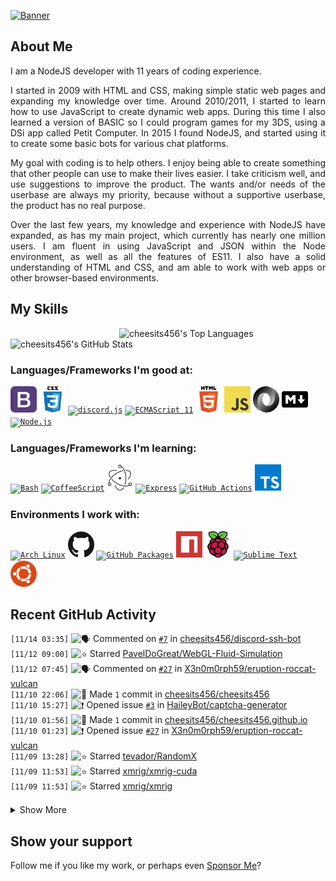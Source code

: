[![Banner][banner-img]][banner-link]

## About Me

<p align="justify">I am a NodeJS developer with 11 years of coding experience.</p>

<p align="justify">I started in 2009 with HTML and CSS, making simple static web pages and expanding my knowledge over time. Around 2010/2011, I started to learn how to use JavaScript to create dynamic web apps. During this time I also learned a version of BASIC so I could program games for my 3DS, using a DSi app called Petit Computer. In 2015 I found NodeJS, and started using it to create some basic bots for various chat platforms.</p>

<p align="justify">My goal with coding is to help others. I enjoy being able to create something that other people can use to make their lives easier. I take criticism well, and use suggestions to improve the product. The wants and/or needs of the userbase are always my priority, because without a supportive userbase, the product has no real purpose.</p>

<p align="justify">Over the last few years, my knowledge and experience with NodeJS have expanded, as has my main project, which currently has nearly one million users. I am fluent in using JavaScript and JSON within the Node environment, as well as all the features of ES11. I also have a solid understanding of HTML and CSS, and am able to work with web apps or other browser-based environments.</p>

## My Skills

<img src="https://cheesits456-readme-stats.vercel.app/api/top-langs?username=cheesits456&layout=compact&card_width=275" alt="cheesits456's Top Languages" align="right" width="330">

![cheesits456's GitHub Stats][github-stats-img]

### Languages/Frameworks I'm good at:

<code><a href="https://getbootstrap.com"><img alt="Bootstrap" title="Bootstrap" src="https://raw.githubusercontent.com/github/explore/80688e429a7d4ef2fca1e82350fe8e3517d3494d/topics/bootstrap/bootstrap.png" height="42"></a></code>
<code><a href="https://www.w3.org/Style/CSS/Overview.en.html"><img alt="CSS 3" title="CSS 3" src="https://raw.githubusercontent.com/github/explore/80688e429a7d4ef2fca1e82350fe8e3517d3494d/topics/css/css.png" height="42"></a></code>
<code><a href="https://discord.js.org"><img alt="discord.js" title="discord.js" src="https://avatars0.githubusercontent.com/u/26492485" height="42"></a></code>
<code><a href="https://en.wikipedia.org/wiki/ECMAScript"><img alt="ECMAScript 11" title="ECMAScript 11" src="https://github.com/cheesits456/cheesits456/raw/master/icons/ecmascript.png" height="42"></a></code>
<code><a href="https://en.wikipedia.org/wiki/HTML"><img alt="HTML 5" title="HTML 5" src="https://raw.githubusercontent.com/github/explore/80688e429a7d4ef2fca1e82350fe8e3517d3494d/topics/html/html.png" height="42"></a></code>
<code><a href="https://developer.mozilla.org/en-US/docs/Web/JavaScript"><img alt="JavaScript" title="JavaScript" src="https://raw.githubusercontent.com/github/explore/80688e429a7d4ef2fca1e82350fe8e3517d3494d/topics/javascript/javascript.png" height="42"></a></code>
<code><a href="http://www.json.org"><img alt="JSON" title="JSON" src="https://raw.githubusercontent.com/github/explore/80688e429a7d4ef2fca1e82350fe8e3517d3494d/topics/json/json.png" height="42"></a></code>
<code><a href="https://daringfireball.net/projects/markdown"><img alt="Markdown" title="Markdown" src="https://raw.githubusercontent.com/github/explore/80688e429a7d4ef2fca1e82350fe8e3517d3494d/topics/markdown/markdown.png" height="42"></a></code>
<code><a href="https://nodejs.org/en/"><img alt="Node.js" title="Node.js" src="https://github.com/cheesits456/cheesits456/raw/master/icons/node.png" height="42"></a></code>

### Languages/Frameworks I'm learning:

<code><a href="https://www.gnu.org/software/bash"><img alt="Bash" title="Bash" src="https://github.com/cheesits456/cheesits456/raw/master/icons/bash.png" height="42"></a></code>
<code><a href="http://coffeescript.org/"><img alt="CoffeeScript" title="CoffeeScript" src="https://github.com/cheesits456/cheesits456/raw/master/icons/coffeescript.png" height="42"></a></code>
<code><a href="https://www.electronjs.org/"><img alt="Electron" title="Electron" src="https://raw.githubusercontent.com/github/explore/80688e429a7d4ef2fca1e82350fe8e3517d3494d/topics/electron/electron.png" height="42"></a></code>
<code><a href="https://expressjs.com"><img alt="Express" title="Express" src="https://github.com/cheesits456/cheesits456/raw/master/icons/express.png" height="42"></a></code>
<code><a href="https://github.com/features/actions"><img alt="GitHub Actions" title="GitHub Actions" src="https://avatars0.githubusercontent.com/u/44036562" height="42"></a></code>
<code><a href="https://www.typescriptlang.org"><img alt="TypeScript" title="TypeScript" src="https://raw.githubusercontent.com/github/explore/80688e429a7d4ef2fca1e82350fe8e3517d3494d/topics/typescript/typescript.png" height="42"></a></code>

### Environments I work with:

<code><a href="https://www.archlinux.org/"><img alt="Arch Linux" title="Arch Linux" src="https://github.com/cheesits456/cheesits456/raw/master/icons/arch.png" height="42"></a></code>
<code><a href="https://github.com/"><img alt="GitHub" title="GitHub" src="https://raw.githubusercontent.com/github/explore/78df643247d429f6cc873026c0622819ad797942/topics/github/github.png" height="42"></a></code>
<code><a href="https://github.com/features/packages"><img alt="GitHub Packages" title="GitHub Packages" src="https://github.com/cheesits456/cheesits456/raw/master/icons/packages.png" height="42"></a></code>
<code><a href="https://www.npmjs.com"><img alt="NPM" title="NPM" src="https://raw.githubusercontent.com/github/explore/80688e429a7d4ef2fca1e82350fe8e3517d3494d/topics/npm/npm.png" height="42"></a></code>
<code><a href="https://www.raspberrypi.org"><img alt="Raspberry Pi" title="Raspberry Pi" src="https://raw.githubusercontent.com/github/explore/80688e429a7d4ef2fca1e82350fe8e3517d3494d/topics/raspberry-pi/raspberry-pi.png" height="42"></a></code>
<code><a href="https://www.sublimetext.com/"><img alt="Sublime Text" title="Sublime Text" src="https://avatars1.githubusercontent.com/u/684879?s=200&v=4" height="42"></a></code>
<code><a href="https://ubuntu.com/"><img alt="Ubuntu" title="Ubuntu" src="https://raw.githubusercontent.com/github/explore/80688e429a7d4ef2fca1e82350fe8e3517d3494d/topics/ubuntu/ubuntu.png" height="42"></a></code>

## Recent GitHub Activity

<!--START_SECTION:activity-->
`[11/14 03:35]` <img alt="🗣" src="https://github.com/cheesits456/github-activity-readme/raw/master/icons/comment.png" align="top" height="18"> Commented on [`#7`](https://github.com//cheesits456/discord-ssh-bot/issues/7 'Throws error on running ') in [cheesits456/discord-ssh-bot](https://github.com/cheesits456/discord-ssh-bot)  
`[11/12 09:00]` <img alt="⭐" src="https://github.com/cheesits456/github-activity-readme/raw/master/icons/star.png" align="top" height="18"> Starred [PavelDoGreat/WebGL-Fluid-Simulation](https://github.com/PavelDoGreat/WebGL-Fluid-Simulation)  
`[11/12 07:45]` <img alt="🗣" src="https://github.com/cheesits456/github-activity-readme/raw/master/icons/comment.png" align="top" height="18"> Commented on [`#27`](https://github.com//X3n0m0rph59/eruption-roccat-vulcan/issues/27 'Add support for loading configs from user-specific directories') in [X3n0m0rph59/eruption-roccat-vulcan](https://github.com/X3n0m0rph59/eruption-roccat-vulcan)  
`[11/10 22:06]` <img alt="📝" src="https://github.com/cheesits456/github-activity-readme/raw/master/icons/commit.png" align="top" height="18"> Made `1` commit in [cheesits456/cheesits456](https://github.com/cheesits456/cheesits456)  
`[11/10 15:27]` <img alt="❗️" src="https://github.com/cheesits456/github-activity-readme/raw/master/icons/issue.png" align="top" height="18"> Opened issue [`#3`](https://github.com//HaileyBot/captcha-generator/issues/3 'Replace bottomtext with randomly selected phrases') in [HaileyBot/captcha-generator](https://github.com/HaileyBot/captcha-generator)  
`[11/10 01:56]` <img alt="📝" src="https://github.com/cheesits456/github-activity-readme/raw/master/icons/commit.png" align="top" height="18"> Made `1` commit in [cheesits456/cheesits456.github.io](https://github.com/cheesits456/cheesits456.github.io)  
`[11/10 01:23]` <img alt="❗️" src="https://github.com/cheesits456/github-activity-readme/raw/master/icons/issue.png" align="top" height="18"> Opened issue [`#27`](https://github.com//X3n0m0rph59/eruption-roccat-vulcan/issues/27 'Add support for loading configs from user-specific directories') in [X3n0m0rph59/eruption-roccat-vulcan](https://github.com/X3n0m0rph59/eruption-roccat-vulcan)  
`[11/09 13:28]` <img alt="⭐" src="https://github.com/cheesits456/github-activity-readme/raw/master/icons/star.png" align="top" height="18"> Starred [tevador/RandomX](https://github.com/tevador/RandomX)  
`[11/09 11:53]` <img alt="⭐" src="https://github.com/cheesits456/github-activity-readme/raw/master/icons/star.png" align="top" height="18"> Starred [xmrig/xmrig-cuda](https://github.com/xmrig/xmrig-cuda)  
`[11/09 11:53]` <img alt="⭐" src="https://github.com/cheesits456/github-activity-readme/raw/master/icons/star.png" align="top" height="18"> Starred [xmrig/xmrig](https://github.com/xmrig/xmrig)  

<details><summary>Show More</summary>

`[11/09 09:05]` <img alt="📝" src="https://github.com/cheesits456/github-activity-readme/raw/master/icons/commit.png" align="top" height="18"> Made `1` commit in [HaileyBot/haileybot.github.io](https://github.com/HaileyBot/haileybot.github.io)  
`[11/08 21:41]` <img alt="⭐" src="https://github.com/cheesits456/github-activity-readme/raw/master/icons/star.png" align="top" height="18"> Starred [TownyAdvanced/Towny](https://github.com/TownyAdvanced/Towny)  
`[11/07 07:27]` <img alt="🍴" src="https://github.com/cheesits456/github-activity-readme/raw/master/icons/fork.png" align="top" height="18"> Forked [X3n0m0rph59/eruption-roccat-vulcan](https://github.com/X3n0m0rph59/eruption-roccat-vulcan) to [cheesits456/eruption-roccat-vulcan](https://github.com/cheesits456/eruption-roccat-vulcan)  
`[11/07 03:43]` <img alt="⭐" src="https://github.com/cheesits456/github-activity-readme/raw/master/icons/star.png" align="top" height="18"> Starred [simonhuwiler/roccatvulcan](https://github.com/simonhuwiler/roccatvulcan)  
`[11/07 03:22]` <img alt="⭐" src="https://github.com/cheesits456/github-activity-readme/raw/master/icons/star.png" align="top" height="18"> Starred [antonpup/Aurora](https://github.com/antonpup/Aurora)  
`[11/07 02:04]` <img alt="⭐" src="https://github.com/cheesits456/github-activity-readme/raw/master/icons/star.png" align="top" height="18"> Starred [X3n0m0rph59/eruption-roccat-vulcan](https://github.com/X3n0m0rph59/eruption-roccat-vulcan)  
`[11/06 23:56]` <img alt="⭐" src="https://github.com/cheesits456/github-activity-readme/raw/master/icons/star.png" align="top" height="18"> Starred [nagadomi/waifu2x](https://github.com/nagadomi/waifu2x)  
`[11/06 17:51]` <img alt="⭐" src="https://github.com/cheesits456/github-activity-readme/raw/master/icons/star.png" align="top" height="18"> Starred [silvercircle/par](https://github.com/silvercircle/par)  
`[11/06 12:57]` <img alt="📝" src="https://github.com/cheesits456/github-activity-readme/raw/master/icons/commit.png" align="top" height="18"> Made `1` commit in [cheesits456/0xDiscordBot](https://github.com/cheesits456/0xDiscordBot)  
`[11/06 04:16]` <img alt="📝" src="https://github.com/cheesits456/github-activity-readme/raw/master/icons/commit.png" align="top" height="18"> Made `3` commits in [cheesits456/cheesits456.github.io](https://github.com/cheesits456/cheesits456.github.io)  
`[11/06 01:38]` <img alt="❗️" src="https://github.com/cheesits456/github-activity-readme/raw/master/icons/issue.png" align="top" height="18"> Closed issue [`#16`](https://github.com//cheesits456/ReactionPics/issues/16 'replace "bye" image with this one') in [cheesits456/ReactionPics](https://github.com/cheesits456/ReactionPics)  
`[11/06 01:37]` <img alt="📝" src="https://github.com/cheesits456/github-activity-readme/raw/master/icons/commit.png" align="top" height="18"> Made `1` commit in [cheesits456/ReactionPics](https://github.com/cheesits456/ReactionPics)  
`[11/06 01:33]` <img alt="❗️" src="https://github.com/cheesits456/github-activity-readme/raw/master/icons/issue.png" align="top" height="18"> Closed issue [`#17`](https://github.com//cheesits456/ReactionPics/issues/17 'Make GitHub action able to edit existing images') in [cheesits456/ReactionPics](https://github.com/cheesits456/ReactionPics)  
`[11/06 01:33]` <img alt="🗣" src="https://github.com/cheesits456/github-activity-readme/raw/master/icons/comment.png" align="top" height="18"> Commented on [`#17`](https://github.com//cheesits456/ReactionPics/issues/17 'Make GitHub action able to edit existing images') in [cheesits456/ReactionPics](https://github.com/cheesits456/ReactionPics)  
`[11/06 01:32]` <img alt="📝" src="https://github.com/cheesits456/github-activity-readme/raw/master/icons/commit.png" align="top" height="18"> Made `4` commits in [cheesits456/ReactionPics](https://github.com/cheesits456/ReactionPics)  
`[11/05 17:44]` <img alt="🗣" src="https://github.com/cheesits456/github-activity-readme/raw/master/icons/comment.png" align="top" height="18"> Commented on [`#7`](https://github.com//cheesits456/discord-ssh-bot/issues/7 'Throws error on running ') in [cheesits456/discord-ssh-bot](https://github.com/cheesits456/discord-ssh-bot)  
`[11/03 13:29]` <img alt="🗣" src="https://github.com/cheesits456/github-activity-readme/raw/master/icons/comment.png" align="top" height="18"> Commented on [`#7`](https://github.com//cheesits456/discord-ssh-bot/issues/7 'Throws error on running ') in [cheesits456/discord-ssh-bot](https://github.com/cheesits456/discord-ssh-bot)  
`[11/02 21:14]` <img alt="📝" src="https://github.com/cheesits456/github-activity-readme/raw/master/icons/commit.png" align="top" height="18"> Made `1` commit in [cheesits456/cheesits456](https://github.com/cheesits456/cheesits456)  
`[11/02 21:08]` <img alt="📝" src="https://github.com/cheesits456/github-activity-readme/raw/master/icons/commit.png" align="top" height="18"> Made `3` commits in [BitJanitor/bitjanitor.github.io](https://github.com/BitJanitor/bitjanitor.github.io)  
`[11/01 06:24]` <img alt="🗣" src="https://github.com/cheesits456/github-activity-readme/raw/master/icons/comment.png" align="top" height="18"> Commented on [`#7`](https://github.com//cheesits456/discord-ssh-bot/issues/7 'Throws error on running ') in [cheesits456/discord-ssh-bot](https://github.com/cheesits456/discord-ssh-bot)  
`[10/31 11:35]` <img alt="⭐" src="https://github.com/cheesits456/github-activity-readme/raw/master/icons/star.png" align="top" height="18"> Starred [gobolinux/Installer](https://github.com/gobolinux/Installer)  
`[10/31 11:35]` <img alt="⭐" src="https://github.com/cheesits456/github-activity-readme/raw/master/icons/star.png" align="top" height="18"> Starred [gobolinux/gobolinux.org](https://github.com/gobolinux/gobolinux.org)  
`[10/31 11:35]` <img alt="⭐" src="https://github.com/cheesits456/github-activity-readme/raw/master/icons/star.png" align="top" height="18"> Starred [gobolinux/Compile](https://github.com/gobolinux/Compile)  
`[10/31 11:35]` <img alt="⭐" src="https://github.com/cheesits456/github-activity-readme/raw/master/icons/star.png" align="top" height="18"> Starred [gobolinux/Scripts](https://github.com/gobolinux/Scripts)  
`[10/31 11:35]` <img alt="⭐" src="https://github.com/cheesits456/github-activity-readme/raw/master/icons/star.png" align="top" height="18"> Starred [gobolinux/Recipes](https://github.com/gobolinux/Recipes)  
`[10/31 04:22]` <img alt="📝" src="https://github.com/cheesits456/github-activity-readme/raw/master/icons/commit.png" align="top" height="18"> Made `1` commit in [cheesits456/archive.cheesits456.dev](https://github.com/cheesits456/archive.cheesits456.dev)  
`[10/31 04:21]` <img alt="📝" src="https://github.com/cheesits456/github-activity-readme/raw/master/icons/commit.png" align="top" height="18"> Made `1` commit in [cheesits456/BattleSimulator](https://github.com/cheesits456/BattleSimulator)  
`[10/31 04:02]` <img alt="📝" src="https://github.com/cheesits456/github-activity-readme/raw/master/icons/commit.png" align="top" height="18"> Made `1` commit in [cheesits456/dot-files](https://github.com/cheesits456/dot-files)  
`[10/31 03:10]` <img alt="❌" src="https://github.com/cheesits456/github-activity-readme/raw/master/icons/delete.png" align="top" height="18"> Deleted `wip/antoniof/local_vs_native_fixup` from [cheesits456/nautilus](https://github.com/cheesits456/nautilus)  
`[10/31 03:10]` <img alt="❌" src="https://github.com/cheesits456/github-activity-readme/raw/master/icons/delete.png" align="top" height="18"> Deleted `gnome-3-32` from [cheesits456/nautilus](https://github.com/cheesits456/nautilus)  
`[10/31 03:10]` <img alt="❌" src="https://github.com/cheesits456/github-activity-readme/raw/master/icons/delete.png" align="top" height="18"> Deleted `wip/antoniof/list-view-dnd-hover-style-fixes` from [cheesits456/nautilus](https://github.com/cheesits456/nautilus)  
`[10/31 03:10]` <img alt="❌" src="https://github.com/cheesits456/github-activity-readme/raw/master/icons/delete.png" align="top" height="18"> Deleted `sam/tag-manager-test` from [cheesits456/nautilus](https://github.com/cheesits456/nautilus)  
`[10/31 03:10]` <img alt="❌" src="https://github.com/cheesits456/github-activity-readme/raw/master/icons/delete.png" align="top" height="18"> Deleted `gnome-3-34` from [cheesits456/nautilus](https://github.com/cheesits456/nautilus)  
`[10/31 03:10]` <img alt="❌" src="https://github.com/cheesits456/github-activity-readme/raw/master/icons/delete.png" align="top" height="18"> Deleted `wip/antoniof/deep-size-hidden-files` from [cheesits456/nautilus](https://github.com/cheesits456/nautilus)  
`[10/31 03:10]` <img alt="❌" src="https://github.com/cheesits456/github-activity-readme/raw/master/icons/delete.png" align="top" height="18"> Deleted `wip/oholy/ci` from [cheesits456/nautilus](https://github.com/cheesits456/nautilus)  
`[10/31 03:09]` <img alt="❌" src="https://github.com/cheesits456/github-activity-readme/raw/master/icons/delete.png" align="top" height="18"> Deleted `gnome-3-28` from [cheesits456/nautilus](https://github.com/cheesits456/nautilus)  
`[10/31 03:09]` <img alt="❌" src="https://github.com/cheesits456/github-activity-readme/raw/master/icons/delete.png" align="top" height="18"> Deleted `antoniof/goodbye-morphing-pathbar` from [cheesits456/nautilus](https://github.com/cheesits456/nautilus)  
`[10/31 03:09]` <img alt="❌" src="https://github.com/cheesits456/github-activity-readme/raw/master/icons/delete.png" align="top" height="18"> Deleted `wip/oholy/about-website` from [cheesits456/nautilus](https://github.com/cheesits456/nautilus)  
`[10/31 03:09]` <img alt="❌" src="https://github.com/cheesits456/github-activity-readme/raw/master/icons/delete.png" align="top" height="18"> Deleted `wip/ernestask/gtk4-continued` from [cheesits456/nautilus](https://github.com/cheesits456/nautilus)  
`[10/31 03:09]` <img alt="❌" src="https://github.com/cheesits456/github-activity-readme/raw/master/icons/delete.png" align="top" height="18"> Deleted `940-maybe-don-t-show-stable-in-about-dialog` from [cheesits456/nautilus](https://github.com/cheesits456/nautilus)  
`[10/31 03:09]` <img alt="❌" src="https://github.com/cheesits456/github-activity-readme/raw/master/icons/delete.png" align="top" height="18"> Deleted `gnome-3-30` from [cheesits456/nautilus](https://github.com/cheesits456/nautilus)  
`[10/31 03:09]` <img alt="❌" src="https://github.com/cheesits456/github-activity-readme/raw/master/icons/delete.png" align="top" height="18"> Deleted `gnome-3-26` from [cheesits456/nautilus](https://github.com/cheesits456/nautilus)  
`[10/31 03:09]` <img alt="❌" src="https://github.com/cheesits456/github-activity-readme/raw/master/icons/delete.png" align="top" height="18"> Deleted `adding-hello-world` from [cheesits456/nautilus](https://github.com/cheesits456/nautilus)  
`[10/31 03:09]` <img alt="❌" src="https://github.com/cheesits456/github-activity-readme/raw/master/icons/delete.png" align="top" height="18"> Deleted `update-about-dialog` from [cheesits456/nautilus](https://github.com/cheesits456/nautilus)  
`[10/31 03:09]` <img alt="❌" src="https://github.com/cheesits456/github-activity-readme/raw/master/icons/delete.png" align="top" height="18"> Deleted `gnome-3-0` from [cheesits456/nautilus](https://github.com/cheesits456/nautilus)  
`[10/31 03:09]` <img alt="❌" src="https://github.com/cheesits456/github-activity-readme/raw/master/icons/delete.png" align="top" height="18"> Deleted `gnome-3-4` from [cheesits456/nautilus](https://github.com/cheesits456/nautilus)  
`[10/31 03:09]` <img alt="❌" src="https://github.com/cheesits456/github-activity-readme/raw/master/icons/delete.png" align="top" height="18"> Deleted `gnome-3-18` from [cheesits456/nautilus](https://github.com/cheesits456/nautilus)  
`[10/31 03:09]` <img alt="❌" src="https://github.com/cheesits456/github-activity-readme/raw/master/icons/delete.png" align="top" height="18"> Deleted `wip/csoriano/file-operations-rename` from [cheesits456/nautilus](https://github.com/cheesits456/nautilus)  
`[10/31 03:09]` <img alt="❌" src="https://github.com/cheesits456/github-activity-readme/raw/master/icons/delete.png" align="top" height="18"> Deleted `gnome-3-14` from [cheesits456/nautilus](https://github.com/cheesits456/nautilus)  
`[10/31 03:09]` <img alt="❌" src="https://github.com/cheesits456/github-activity-readme/raw/master/icons/delete.png" align="top" height="18"> Deleted `wip/gbsneto/actionbar-final` from [cheesits456/nautilus](https://github.com/cheesits456/nautilus)  
`[10/31 03:09]` <img alt="❌" src="https://github.com/cheesits456/github-activity-readme/raw/master/icons/delete.png" align="top" height="18"> Deleted `gnome-3-10` from [cheesits456/nautilus](https://github.com/cheesits456/nautilus)  
`[10/31 03:09]` <img alt="❌" src="https://github.com/cheesits456/github-activity-readme/raw/master/icons/delete.png" align="top" height="18"> Deleted `gnome-2-20` from [cheesits456/nautilus](https://github.com/cheesits456/nautilus)  
`[10/31 03:09]` <img alt="❌" src="https://github.com/cheesits456/github-activity-readme/raw/master/icons/delete.png" align="top" height="18"> Deleted `gnome-3-6` from [cheesits456/nautilus](https://github.com/cheesits456/nautilus)  
`[10/31 03:09]` <img alt="❌" src="https://github.com/cheesits456/github-activity-readme/raw/master/icons/delete.png" align="top" height="18"> Deleted `gnome-3-12` from [cheesits456/nautilus](https://github.com/cheesits456/nautilus)  
`[10/31 03:09]` <img alt="❌" src="https://github.com/cheesits456/github-activity-readme/raw/master/icons/delete.png" align="top" height="18"> Deleted `gnome-3-8` from [cheesits456/nautilus](https://github.com/cheesits456/nautilus)  
`[10/31 03:09]` <img alt="❌" src="https://github.com/cheesits456/github-activity-readme/raw/master/icons/delete.png" align="top" height="18"> Deleted `gnome-2-32` from [cheesits456/nautilus](https://github.com/cheesits456/nautilus)  
`[10/31 03:09]` <img alt="❌" src="https://github.com/cheesits456/github-activity-readme/raw/master/icons/delete.png" align="top" height="18"> Deleted `gnome-2-18` from [cheesits456/nautilus](https://github.com/cheesits456/nautilus)  
`[10/31 03:09]` <img alt="❌" src="https://github.com/cheesits456/github-activity-readme/raw/master/icons/delete.png" align="top" height="18"> Deleted `gnome-2-22` from [cheesits456/nautilus](https://github.com/cheesits456/nautilus)  
`[10/31 03:09]` <img alt="❌" src="https://github.com/cheesits456/github-activity-readme/raw/master/icons/delete.png" align="top" height="18"> Deleted `gnome-2-26` from [cheesits456/nautilus](https://github.com/cheesits456/nautilus)  
`[10/31 03:09]` <img alt="❌" src="https://github.com/cheesits456/github-activity-readme/raw/master/icons/delete.png" align="top" height="18"> Deleted `gnome-2-30` from [cheesits456/nautilus](https://github.com/cheesits456/nautilus)  
`[10/31 03:08]` <img alt="❌" src="https://github.com/cheesits456/github-activity-readme/raw/master/icons/delete.png" align="top" height="18"> Deleted `gnome-2-28` from [cheesits456/nautilus](https://github.com/cheesits456/nautilus)  
`[10/31 03:08]` <img alt="❌" src="https://github.com/cheesits456/github-activity-readme/raw/master/icons/delete.png" align="top" height="18"> Deleted `gnome-2-16` from [cheesits456/nautilus](https://github.com/cheesits456/nautilus)  
`[10/31 03:08]` <img alt="❌" src="https://github.com/cheesits456/github-activity-readme/raw/master/icons/delete.png" align="top" height="18"> Deleted `gnome-2-14` from [cheesits456/nautilus](https://github.com/cheesits456/nautilus)  
`[10/31 03:08]` <img alt="❌" src="https://github.com/cheesits456/github-activity-readme/raw/master/icons/delete.png" align="top" height="18"> Deleted `gnome-2-12` from [cheesits456/nautilus](https://github.com/cheesits456/nautilus)  
`[10/31 03:08]` <img alt="❌" src="https://github.com/cheesits456/github-activity-readme/raw/master/icons/delete.png" align="top" height="18"> Deleted `gnome-3-24` from [cheesits456/nautilus](https://github.com/cheesits456/nautilus)  
`[10/31 03:08]` <img alt="❌" src="https://github.com/cheesits456/github-activity-readme/raw/master/icons/delete.png" align="top" height="18"> Deleted `alex-fazakas-operations-undo-redo` from [cheesits456/nautilus](https://github.com/cheesits456/nautilus)  
`[10/31 03:08]` <img alt="❌" src="https://github.com/cheesits456/github-activity-readme/raw/master/icons/delete.png" align="top" height="18"> Deleted `new-properties-extension` from [cheesits456/nautilus](https://github.com/cheesits456/nautilus)  
`[10/31 03:08]` <img alt="❌" src="https://github.com/cheesits456/github-activity-readme/raw/master/icons/delete.png" align="top" height="18"> Deleted `actions-in-header-bar` from [cheesits456/nautilus](https://github.com/cheesits456/nautilus)  
`[10/31 03:08]` <img alt="❌" src="https://github.com/cheesits456/github-activity-readme/raw/master/icons/delete.png" align="top" height="18"> Deleted `action-info-bar-non-flat` from [cheesits456/nautilus](https://github.com/cheesits456/nautilus)  
`[10/31 03:08]` <img alt="❌" src="https://github.com/cheesits456/github-activity-readme/raw/master/icons/delete.png" align="top" height="18"> Deleted `action-info-bar-flat-expanding-text-buttons` from [cheesits456/nautilus](https://github.com/cheesits456/nautilus)  
`[10/31 03:08]` <img alt="❌" src="https://github.com/cheesits456/github-activity-readme/raw/master/icons/delete.png" align="top" height="18"> Deleted `action-info-bar-triple-section` from [cheesits456/nautilus](https://github.com/cheesits456/nautilus)  
`[10/31 03:08]` <img alt="❌" src="https://github.com/cheesits456/github-activity-readme/raw/master/icons/delete.png" align="top" height="18"> Deleted `action-info-bar-compact` from [cheesits456/nautilus](https://github.com/cheesits456/nautilus)  
`[10/31 03:08]` <img alt="❌" src="https://github.com/cheesits456/github-activity-readme/raw/master/icons/delete.png" align="top" height="18"> Deleted `action-and-info-bar-2018` from [cheesits456/nautilus](https://github.com/cheesits456/nautilus)  
`[10/31 03:08]` <img alt="❌" src="https://github.com/cheesits456/github-activity-readme/raw/master/icons/delete.png" align="top" height="18"> Deleted `wip/gbsneto/actionbar-review` from [cheesits456/nautilus](https://github.com/cheesits456/nautilus)  
`[10/31 03:08]` <img alt="❌" src="https://github.com/cheesits456/github-activity-readme/raw/master/icons/delete.png" align="top" height="18"> Deleted `csoriano/tasks` from [cheesits456/nautilus](https://github.com/cheesits456/nautilus)  
`[10/31 03:08]` <img alt="❌" src="https://github.com/cheesits456/github-activity-readme/raw/master/icons/delete.png" align="top" height="18"> Deleted `wip/csoriano/list-box` from [cheesits456/nautilus](https://github.com/cheesits456/nautilus)  
`[10/31 03:08]` <img alt="❌" src="https://github.com/cheesits456/github-activity-readme/raw/master/icons/delete.png" align="top" height="18"> Deleted `gnome-3-22` from [cheesits456/nautilus](https://github.com/cheesits456/nautilus)  
`[10/31 03:08]` <img alt="❌" src="https://github.com/cheesits456/github-activity-readme/raw/master/icons/delete.png" align="top" height="18"> Deleted `wip/alexpandelea/tags` from [cheesits456/nautilus](https://github.com/cheesits456/nautilus)  
`[10/31 03:08]` <img alt="❌" src="https://github.com/cheesits456/github-activity-readme/raw/master/icons/delete.png" align="top" height="18"> Deleted `gnome-3-20` from [cheesits456/nautilus](https://github.com/cheesits456/nautilus)  
`[10/31 03:08]` <img alt="❌" src="https://github.com/cheesits456/github-activity-readme/raw/master/icons/delete.png" align="top" height="18"> Deleted `gnome-2-24` from [cheesits456/nautilus](https://github.com/cheesits456/nautilus)  
`[10/31 03:08]` <img alt="❌" src="https://github.com/cheesits456/github-activity-readme/raw/master/icons/delete.png" align="top" height="18"> Deleted `wip/gbsneto/actionbar-review2` from [cheesits456/nautilus](https://github.com/cheesits456/nautilus)  
`[10/31 03:08]` <img alt="❌" src="https://github.com/cheesits456/github-activity-readme/raw/master/icons/delete.png" align="top" height="18"> Deleted `wip/gbsneto/actionbar` from [cheesits456/nautilus](https://github.com/cheesits456/nautilus)  
`[10/31 03:08]` <img alt="❌" src="https://github.com/cheesits456/github-activity-readme/raw/master/icons/delete.png" align="top" height="18"> Deleted `gnome-3-16` from [cheesits456/nautilus](https://github.com/cheesits456/nautilus)  
`[10/31 03:08]` <img alt="❌" src="https://github.com/cheesits456/github-activity-readme/raw/master/icons/delete.png" align="top" height="18"> Deleted `gnome-3-2` from [cheesits456/nautilus](https://github.com/cheesits456/nautilus)  
`[10/31 03:08]` <img alt="❌" src="https://github.com/cheesits456/github-activity-readme/raw/master/icons/delete.png" align="top" height="18"> Deleted `gnome-2-10` from [cheesits456/nautilus](https://github.com/cheesits456/nautilus)  
`[10/31 03:08]` <img alt="❌" src="https://github.com/cheesits456/github-activity-readme/raw/master/icons/delete.png" align="top" height="18"> Deleted `gnome-2-8` from [cheesits456/nautilus](https://github.com/cheesits456/nautilus)  
`[10/31 03:08]` <img alt="❌" src="https://github.com/cheesits456/github-activity-readme/raw/master/icons/delete.png" align="top" height="18"> Deleted `gnome-2-6` from [cheesits456/nautilus](https://github.com/cheesits456/nautilus)  
`[10/31 03:08]` <img alt="❌" src="https://github.com/cheesits456/github-activity-readme/raw/master/icons/delete.png" align="top" height="18"> Deleted `gnome-2-4` from [cheesits456/nautilus](https://github.com/cheesits456/nautilus)  
`[10/31 03:08]` <img alt="❌" src="https://github.com/cheesits456/github-activity-readme/raw/master/icons/delete.png" align="top" height="18"> Deleted `gnome-2-2` from [cheesits456/nautilus](https://github.com/cheesits456/nautilus)  
`[10/31 03:08]` <img alt="❌" src="https://github.com/cheesits456/github-activity-readme/raw/master/icons/delete.png" align="top" height="18"> Deleted `nautilus-gnome-1` from [cheesits456/nautilus](https://github.com/cheesits456/nautilus)  
`[10/31 03:08]` <img alt="❌" src="https://github.com/cheesits456/github-activity-readme/raw/master/icons/delete.png" align="top" height="18"> Deleted `gnome-2-0-0` from [cheesits456/nautilus](https://github.com/cheesits456/nautilus)  
`[10/31 03:08]` <img alt="❌" src="https://github.com/cheesits456/github-activity-readme/raw/master/icons/delete.png" align="top" height="18"> Deleted `gnome-2-0` from [cheesits456/nautilus](https://github.com/cheesits456/nautilus)  
`[10/31 03:08]` <img alt="❌" src="https://github.com/cheesits456/github-activity-readme/raw/master/icons/delete.png" align="top" height="18"> Deleted `post-1_0_11` from [cheesits456/nautilus](https://github.com/cheesits456/nautilus)  
`[10/31 03:08]` <img alt="❌" src="https://github.com/cheesits456/github-activity-readme/raw/master/icons/delete.png" align="top" height="18"> Deleted `nautilus-1` from [cheesits456/nautilus](https://github.com/cheesits456/nautilus)  
`[10/31 03:07]` <img alt="❌" src="https://github.com/cheesits456/github-activity-readme/raw/master/icons/delete.png" align="top" height="18"> Deleted `post-1_0_10` from [cheesits456/nautilus](https://github.com/cheesits456/nautilus)  
`[10/31 03:07]` <img alt="❌" src="https://github.com/cheesits456/github-activity-readme/raw/master/icons/delete.png" align="top" height="18"> Deleted `nautilus-1-0-1` from [cheesits456/nautilus](https://github.com/cheesits456/nautilus)  
`[10/31 03:07]` <img alt="❌" src="https://github.com/cheesits456/github-activity-readme/raw/master/icons/delete.png" align="top" height="18"> Deleted `post-1_0_9` from [cheesits456/nautilus](https://github.com/cheesits456/nautilus)  
`[10/31 03:07]` <img alt="❌" src="https://github.com/cheesits456/github-activity-readme/raw/master/icons/delete.png" align="top" height="18"> Deleted `post-1_0_8` from [cheesits456/nautilus](https://github.com/cheesits456/nautilus)  
`[10/31 03:07]` <img alt="❌" src="https://github.com/cheesits456/github-activity-readme/raw/master/icons/delete.png" align="top" height="18"> Deleted `post-1_0_7` from [cheesits456/nautilus](https://github.com/cheesits456/nautilus)  
`[10/31 03:07]` <img alt="❌" src="https://github.com/cheesits456/github-activity-readme/raw/master/icons/delete.png" align="top" height="18"> Deleted `post-1_0_6` from [cheesits456/nautilus](https://github.com/cheesits456/nautilus)  
`[10/31 03:07]` <img alt="❌" src="https://github.com/cheesits456/github-activity-readme/raw/master/icons/delete.png" align="top" height="18"> Deleted `post-1_0_3` from [cheesits456/nautilus](https://github.com/cheesits456/nautilus)  
`[10/31 03:07]` <img alt="❌" src="https://github.com/cheesits456/github-activity-readme/raw/master/icons/delete.png" align="top" height="18"> Deleted `post-1_0_1` from [cheesits456/nautilus](https://github.com/cheesits456/nautilus)  
`[10/31 03:07]` <img alt="❌" src="https://github.com/cheesits456/github-activity-readme/raw/master/icons/delete.png" align="top" height="18"> Deleted `post-1_0` from [cheesits456/nautilus](https://github.com/cheesits456/nautilus)  
`[10/31 03:07]` <img alt="❌" src="https://github.com/cheesits456/github-activity-readme/raw/master/icons/delete.png" align="top" height="18"> Deleted `gnome-core-1-0` from [cheesits456/nautilus](https://github.com/cheesits456/nautilus)  
`[10/31 03:07]` <img alt="📂" src="https://github.com/cheesits456/github-activity-readme/raw/master/icons/create-branch.png" align="top" height="18"> Created branch [`upstream`](https://github.com/cheesits456/nautilus/tree/upstream) in [cheesits456/nautilus](https://github.com/cheesits456/nautilus)  
`[10/31 03:03]` <img alt="📝" src="https://github.com/cheesits456/github-activity-readme/raw/master/icons/commit.png" align="top" height="18"> Made `3` commits in [cheesits456/nautilus](https://github.com/cheesits456/nautilus)  
`[10/31 03:03]` <img alt="🎉" src="https://github.com/cheesits456/github-activity-readme/raw/master/icons/merge.png" align="top" height="18"> Merged PR [`#1`](https://github.com//cheesits456/nautilus/pull/1 'Gnome 3 38') in [cheesits456/nautilus](https://github.com/cheesits456/nautilus)  
`[10/31 03:03]` <img alt="✅" src="https://github.com/cheesits456/github-activity-readme/raw/master/icons/pr-open.png" align="top" height="18"> Opened PR [`#1`](https://github.com//cheesits456/nautilus/pull/1 'Gnome 3 38') in [cheesits456/nautilus](https://github.com/cheesits456/nautilus)  
`[10/31 02:57]` <img alt="❌" src="https://github.com/cheesits456/github-activity-readme/raw/master/icons/pr-close.png" align="top" height="18"> Closed PR [`#6`](https://github.com//cheesits456/discord-ssh-bot/pull/6 'added tutorial for beginners with discord bots') in [cheesits456/discord-ssh-bot](https://github.com/cheesits456/discord-ssh-bot)  
`[10/31 02:57]` <img alt="🗣" src="https://github.com/cheesits456/github-activity-readme/raw/master/icons/comment.png" align="top" height="18"> Commented on [`#6`](https://github.com//cheesits456/discord-ssh-bot/issues/6 'added tutorial for beginners with discord bots') in [cheesits456/discord-ssh-bot](https://github.com/cheesits456/discord-ssh-bot)  
`[10/31 02:44]` <img alt="📝" src="https://github.com/cheesits456/github-activity-readme/raw/master/icons/commit.png" align="top" height="18"> Made `1` commit in [cheesits456/discord-ssh-bot](https://github.com/cheesits456/discord-ssh-bot)  
`[10/30 22:54]` <img alt="❗️" src="https://github.com/cheesits456/github-activity-readme/raw/master/icons/issue.png" align="top" height="18"> Closed issue [`#2`](https://github.com//HaileyBot/captcha-generator/issues/2 'Removal of footer text with link') in [HaileyBot/captcha-generator](https://github.com/HaileyBot/captcha-generator)  
`[10/30 19:36]` <img alt="📝" src="https://github.com/cheesits456/github-activity-readme/raw/master/icons/commit.png" align="top" height="18"> Made `1` commit in [cheesits456/BattleSimulator](https://github.com/cheesits456/BattleSimulator)  
`[10/30 19:25]` <img alt="🗣" src="https://github.com/cheesits456/github-activity-readme/raw/master/icons/comment.png" align="top" height="18"> Commented on [`#2`](https://github.com//HaileyBot/captcha-generator/issues/2 'Removal of footer text with link') in [HaileyBot/captcha-generator](https://github.com/HaileyBot/captcha-generator)  
`[10/30 19:09]` <img alt="📝" src="https://github.com/cheesits456/github-activity-readme/raw/master/icons/commit.png" align="top" height="18"> Made `1` commit in [HaileyBot/captcha-generator](https://github.com/HaileyBot/captcha-generator)  
`[10/29 20:36]` <img alt="🗣" src="https://github.com/cheesits456/github-activity-readme/raw/master/icons/comment.png" align="top" height="18"> Commented on [`#2`](https://github.com//HaileyBot/captcha-generator/issues/2 'Removal of footer text with link') in [HaileyBot/captcha-generator](https://github.com/HaileyBot/captcha-generator)  
`[10/29 19:25]` <img alt="⭐" src="https://github.com/cheesits456/github-activity-readme/raw/master/icons/star.png" align="top" height="18"> Starred [MrAugu/discordjs-dashboard-guide](https://github.com/MrAugu/discordjs-dashboard-guide)  
`[10/29 19:20]` <img alt="⭐" src="https://github.com/cheesits456/github-activity-readme/raw/master/icons/star.png" align="top" height="18"> Starred [GoruAkiba/socketStats](https://github.com/GoruAkiba/socketStats)  
`[10/29 17:41]` <img alt="🗣" src="https://github.com/cheesits456/github-activity-readme/raw/master/icons/comment.png" align="top" height="18"> Commented on [`7b24308`](https://github.com/udit2303/captcha-generator/commit/7b243084cff725f196124d09c7a8f7ac58b625a5#commitcomment-43704710) in [udit2303/captcha-generator](https://github.com/udit2303/captcha-generator)  
`[10/29 12:04]` <img alt="⭐" src="https://github.com/cheesits456/github-activity-readme/raw/master/icons/star.png" align="top" height="18"> Starred [aaron-williamson/base16-alacritty](https://github.com/aaron-williamson/base16-alacritty)  
`[10/24 01:41]` <img alt="📝" src="https://github.com/cheesits456/github-activity-readme/raw/master/icons/commit.png" align="top" height="18"> Made `3` commits in [cheesits456/dot-files](https://github.com/cheesits456/dot-files)  
`[10/22 11:41]` <img alt="⭐" src="https://github.com/cheesits456/github-activity-readme/raw/master/icons/star.png" align="top" height="18"> Starred [ryanbr/fanboy-adblock](https://github.com/ryanbr/fanboy-adblock)  
`[10/22 05:33]` <img alt="⭐" src="https://github.com/cheesits456/github-activity-readme/raw/master/icons/star.png" align="top" height="18"> Starred [cheesits456/nautilus](https://github.com/cheesits456/nautilus)  
`[10/22 05:30]` <img alt="🗣" src="https://github.com/cheesits456/github-activity-readme/raw/master/icons/comment.png" align="top" height="18"> Commented on [`#16`](https://github.com//cheesits456/ReactionPics/issues/16 'replace "bye" image with this one') in [cheesits456/ReactionPics](https://github.com/cheesits456/ReactionPics)  
`[10/21 20:35]` <img alt="📝" src="https://github.com/cheesits456/github-activity-readme/raw/master/icons/commit.png" align="top" height="18"> Made `4` commits in [cheesits456/nautilus](https://github.com/cheesits456/nautilus)  
`[10/21 20:28]` <img alt="📝" src="https://github.com/cheesits456/github-activity-readme/raw/master/icons/commit.png" align="top" height="18"> Made `1` commit in [cheesits456/dot-files](https://github.com/cheesits456/dot-files)  
`[10/20 19:20]` <img alt="📝" src="https://github.com/cheesits456/github-activity-readme/raw/master/icons/commit.png" align="top" height="18"> Made `1` commit in [cheesits456/bash-wtf](https://github.com/cheesits456/bash-wtf)  
`[10/20 15:13]` <img alt="📝" src="https://github.com/cheesits456/github-activity-readme/raw/master/icons/commit.png" align="top" height="18"> Made `2` commits in [cheesits456/nautilus](https://github.com/cheesits456/nautilus)  
`[10/19 14:15]` <img alt="🍴" src="https://github.com/cheesits456/github-activity-readme/raw/master/icons/fork.png" align="top" height="18"> Forked [GNOME/nautilus](https://github.com/GNOME/nautilus) to [cheesits456/nautilus](https://github.com/cheesits456/nautilus)  
`[10/19 11:20]` <img alt="⭐" src="https://github.com/cheesits456/github-activity-readme/raw/master/icons/star.png" align="top" height="18"> Starred [StarLabsLtd/StarLabsTheme](https://github.com/StarLabsLtd/StarLabsTheme)  
`[10/19 06:32]` <img alt="📝" src="https://github.com/cheesits456/github-activity-readme/raw/master/icons/commit.png" align="top" height="18"> Made `4` commits in [cheesits456/0xDiscordBot](https://github.com/cheesits456/0xDiscordBot)  
`[10/19 03:16]` <img alt="📝" src="https://github.com/cheesits456/github-activity-readme/raw/master/icons/commit.png" align="top" height="18"> Made `1` commit in [HaileyBot/archive](https://github.com/HaileyBot/archive)  
`[10/18 20:45]` <img alt="📝" src="https://github.com/cheesits456/github-activity-readme/raw/master/icons/commit.png" align="top" height="18"> Made `6` commits in [cheesits456/bash-wtf](https://github.com/cheesits456/bash-wtf)  
`[10/18 18:53]` <img alt="📝" src="https://github.com/cheesits456/github-activity-readme/raw/master/icons/commit.png" align="top" height="18"> Made `6` commits in [cheesits456/dot-files](https://github.com/cheesits456/dot-files)  
`[10/16 12:48]` <img alt="⭐" src="https://github.com/cheesits456/github-activity-readme/raw/master/icons/star.png" align="top" height="18"> Starred [Lightcord/Lightcord](https://github.com/Lightcord/Lightcord)  
`[10/16 12:09]` <img alt="📝" src="https://github.com/cheesits456/github-activity-readme/raw/master/icons/commit.png" align="top" height="18"> Made `2` commits in [cheesits456/asciibots-bash](https://github.com/cheesits456/asciibots-bash)  
`[10/16 11:55]` <img alt="⭐" src="https://github.com/cheesits456/github-activity-readme/raw/master/icons/star.png" align="top" height="18"> Starred [mattes/go-asciibot](https://github.com/mattes/go-asciibot)  
`[10/16 11:52]` <img alt="⭐" src="https://github.com/cheesits456/github-activity-readme/raw/master/icons/star.png" align="top" height="18"> Starred [walsh9/asciibots](https://github.com/walsh9/asciibots)  
`[10/16 10:02]` <img alt="⭐" src="https://github.com/cheesits456/github-activity-readme/raw/master/icons/star.png" align="top" height="18"> Starred [cheesits456/asciibots-bash](https://github.com/cheesits456/asciibots-bash)  
`[10/16 09:57]` <img alt="📝" src="https://github.com/cheesits456/github-activity-readme/raw/master/icons/commit.png" align="top" height="18"> Made `2` commits in [cheesits456/asciibots-bash](https://github.com/cheesits456/asciibots-bash)  
`[10/16 09:50]` <img alt="📂" src="https://github.com/cheesits456/github-activity-readme/raw/master/icons/create-branch.png" align="top" height="18"> Created branch [`readme-images`](https://github.com/cheesits456/asciibots-bash/tree/readme-images) in [cheesits456/asciibots-bash](https://github.com/cheesits456/asciibots-bash)  
`[10/16 09:47]` <img alt="📝" src="https://github.com/cheesits456/github-activity-readme/raw/master/icons/commit.png" align="top" height="18"> Made `3` commits in [cheesits456/asciibots-bash](https://github.com/cheesits456/asciibots-bash)  
`[10/16 08:07]` <img alt="📂" src="https://github.com/cheesits456/github-activity-readme/raw/master/icons/create-branch.png" align="top" height="18"> Created branch [`main`](https://github.com/cheesits456/asciibots-bash/tree/main) in [cheesits456/asciibots-bash](https://github.com/cheesits456/asciibots-bash)  
`[10/16 08:07]` <img alt="➕" src="https://github.com/cheesits456/github-activity-readme/raw/master/icons/create-repo.png" align="top" height="18"> Created repository [cheesits456/asciibots-bash](https://github.com/cheesits456/asciibots-bash)  
`[10/16 07:05]` <img alt="📝" src="https://github.com/cheesits456/github-activity-readme/raw/master/icons/commit.png" align="top" height="18"> Made `1` commit in [cheesits456/bash-wtf](https://github.com/cheesits456/bash-wtf)  
`[10/16 05:28]` <img alt="⭐" src="https://github.com/cheesits456/github-activity-readme/raw/master/icons/star.png" align="top" height="18"> Starred [ryanoasis/nerd-fonts](https://github.com/ryanoasis/nerd-fonts)  
`[10/15 20:33]` <img alt="📝" src="https://github.com/cheesits456/github-activity-readme/raw/master/icons/commit.png" align="top" height="18"> Made `6` commits in [cheesits456/bash-wtf](https://github.com/cheesits456/bash-wtf)  
`[10/15 09:26]` <img alt="📝" src="https://github.com/cheesits456/github-activity-readme/raw/master/icons/commit.png" align="top" height="18"> Made `3` commits in [cheesits456/dot-files](https://github.com/cheesits456/dot-files)  
`[10/15 02:45]` <img alt="❗️" src="https://github.com/cheesits456/github-activity-readme/raw/master/icons/issue.png" align="top" height="18"> Opened issue [`#17`](https://github.com//cheesits456/ReactionPics/issues/17 'Make GitHub action able to edit existing images') in [cheesits456/ReactionPics](https://github.com/cheesits456/ReactionPics)  
`[10/15 02:38]` <img alt="❗️" src="https://github.com/cheesits456/github-activity-readme/raw/master/icons/issue.png" align="top" height="18"> Opened issue [`#16`](https://github.com//cheesits456/ReactionPics/issues/16 'replace "bye" image with this one') in [cheesits456/ReactionPics](https://github.com/cheesits456/ReactionPics)  
`[10/15 02:34]` <img alt="❗️" src="https://github.com/cheesits456/github-activity-readme/raw/master/icons/issue.png" align="top" height="18"> Opened issue [`#15`](https://github.com//cheesits456/ReactionPics/issues/15 'rename "dunno" to "shrug"') in [cheesits456/ReactionPics](https://github.com/cheesits456/ReactionPics)  
`[10/14 00:46]` <img alt="📝" src="https://github.com/cheesits456/github-activity-readme/raw/master/icons/commit.png" align="top" height="18"> Made `1` commit in [cheesits456/dot-files](https://github.com/cheesits456/dot-files)  
`[10/13 19:24]` <img alt="🗣" src="https://github.com/cheesits456/github-activity-readme/raw/master/icons/comment.png" align="top" height="18"> Commented on [`#176`](https://github.com//fork-maintainers/iceraven-browser/issues/176 'Request for Save as PDF') in [fork-maintainers/iceraven-browser](https://github.com/fork-maintainers/iceraven-browser)  
`[10/13 13:20]` <img alt="❗️" src="https://github.com/cheesits456/github-activity-readme/raw/master/icons/issue.png" align="top" height="18"> Closed issue [`#13`](https://github.com//cheesits456/ReactionPics/issues/13 'Add "bruh" image') in [cheesits456/ReactionPics](https://github.com/cheesits456/ReactionPics)  
`[10/13 13:19]` <img alt="📝" src="https://github.com/cheesits456/github-activity-readme/raw/master/icons/commit.png" align="top" height="18"> Made `1` commit in [cheesits456/ReactionPics](https://github.com/cheesits456/ReactionPics)  
`[10/13 08:41]` <img alt="⭐" src="https://github.com/cheesits456/github-activity-readme/raw/master/icons/star.png" align="top" height="18"> Starred [powercord-org/powercord](https://github.com/powercord-org/powercord)  
`[10/13 06:37]` <img alt="🗣" src="https://github.com/cheesits456/github-activity-readme/raw/master/icons/comment.png" align="top" height="18"> Commented on [`#176`](https://github.com//fork-maintainers/iceraven-browser/issues/176 'Request for Save as PDF') in [fork-maintainers/iceraven-browser](https://github.com/fork-maintainers/iceraven-browser)  
`[10/12 11:15]` <img alt="🗣" src="https://github.com/cheesits456/github-activity-readme/raw/master/icons/comment.png" align="top" height="18"> Commented on [`#81`](https://github.com//MrPotatoBobx/FetchCord/issues/81 'Unknown Host') in [MrPotatoBobx/FetchCord](https://github.com/MrPotatoBobx/FetchCord)  
`[10/12 11:02]` <img alt="⭐" src="https://github.com/cheesits456/github-activity-readme/raw/master/icons/star.png" align="top" height="18"> Starred [MrPotatoBobx/FetchCord](https://github.com/MrPotatoBobx/FetchCord)  
`[10/12 10:51]` <img alt="⭐" src="https://github.com/cheesits456/github-activity-readme/raw/master/icons/star.png" align="top" height="18"> Starred [busyloop/lolcat](https://github.com/busyloop/lolcat)  
`[10/12 10:44]` <img alt="⭐" src="https://github.com/cheesits456/github-activity-readme/raw/master/icons/star.png" align="top" height="18"> Starred [daniruiz/dotfiles](https://github.com/daniruiz/dotfiles)  
`[10/12 10:21]` <img alt="⭐" src="https://github.com/cheesits456/github-activity-readme/raw/master/icons/star.png" align="top" height="18"> Starred [daniruiz/flat-remix-kde](https://github.com/daniruiz/flat-remix-kde)  
`[10/12 10:21]` <img alt="⭐" src="https://github.com/cheesits456/github-activity-readme/raw/master/icons/star.png" align="top" height="18"> Starred [daniruiz/flat-remix-css](https://github.com/daniruiz/flat-remix-css)  
`[10/12 10:20]` <img alt="⭐" src="https://github.com/cheesits456/github-activity-readme/raw/master/icons/star.png" align="top" height="18"> Starred [daniruiz/flat-remix-gtk](https://github.com/daniruiz/flat-remix-gtk)  
`[10/12 10:20]` <img alt="⭐" src="https://github.com/cheesits456/github-activity-readme/raw/master/icons/star.png" align="top" height="18"> Starred [daniruiz/flat-remix](https://github.com/daniruiz/flat-remix)  
`[10/12 10:20]` <img alt="⭐" src="https://github.com/cheesits456/github-activity-readme/raw/master/icons/star.png" align="top" height="18"> Starred [daniruiz/flat-remix-gnome](https://github.com/daniruiz/flat-remix-gnome)  
`[10/12 03:55]` <img alt="❗️" src="https://github.com/cheesits456/github-activity-readme/raw/master/icons/issue.png" align="top" height="18"> Closed issue [`#8`](https://github.com//cheesits456/ReactionPics/issues/8 'Add "awman"') in [cheesits456/ReactionPics](https://github.com/cheesits456/ReactionPics)  
`[10/12 03:55]` <img alt="📝" src="https://github.com/cheesits456/github-activity-readme/raw/master/icons/commit.png" align="top" height="18"> Made `1` commit in [cheesits456/ReactionPics](https://github.com/cheesits456/ReactionPics)  
`[10/12 03:30]` <img alt="❗️" src="https://github.com/cheesits456/github-activity-readme/raw/master/icons/issue.png" align="top" height="18"> Opened issue [`#14`](https://github.com//cheesits456/ReactionPics/issues/14 'Add "no u" image') in [cheesits456/ReactionPics](https://github.com/cheesits456/ReactionPics)  
`[10/12 02:09]` <img alt="📝" src="https://github.com/cheesits456/github-activity-readme/raw/master/icons/commit.png" align="top" height="18"> Made `2` commits in [HaileyBot/documentation](https://github.com/HaileyBot/documentation)  
`[10/12 00:53]` <img alt="⭐" src="https://github.com/cheesits456/github-activity-readme/raw/master/icons/star.png" align="top" height="18"> Starred [NARKOZ/hacker-scripts](https://github.com/NARKOZ/hacker-scripts)  
`[10/11 20:57]` <img alt="❗️" src="https://github.com/cheesits456/github-activity-readme/raw/master/icons/issue.png" align="top" height="18"> Opened issue [`#13`](https://github.com//cheesits456/ReactionPics/issues/13 'Add "bruh" image') in [cheesits456/ReactionPics](https://github.com/cheesits456/ReactionPics)  
`[10/11 13:04]` <img alt="⭐" src="https://github.com/cheesits456/github-activity-readme/raw/master/icons/star.png" align="top" height="18"> Starred [Jguer/yay](https://github.com/Jguer/yay)  
`[10/11 06:17]` <img alt="⭐" src="https://github.com/cheesits456/github-activity-readme/raw/master/icons/star.png" align="top" height="18"> Starred [cheesits456/bash-wtf](https://github.com/cheesits456/bash-wtf)  
`[10/11 05:12]` <img alt="⭐" src="https://github.com/cheesits456/github-activity-readme/raw/master/icons/star.png" align="top" height="18"> Starred [aarnt/octopi](https://github.com/aarnt/octopi)  
`[10/11 02:37]` <img alt="❗️" src="https://github.com/cheesits456/github-activity-readme/raw/master/icons/issue.png" align="top" height="18"> Closed issue [`#12`](https://github.com//cheesits456/ReactionPics/issues/12 'Add (x) Doubt image') in [cheesits456/ReactionPics](https://github.com/cheesits456/ReactionPics)  
`[10/11 02:34]` <img alt="📝" src="https://github.com/cheesits456/github-activity-readme/raw/master/icons/commit.png" align="top" height="18"> Made `1` commit in [cheesits456/ReactionPics](https://github.com/cheesits456/ReactionPics)  
`[10/10 05:01]` <img alt="📝" src="https://github.com/cheesits456/github-activity-readme/raw/master/icons/commit.png" align="top" height="18"> Made `2` commits in [cheesits456/social.cheesits456.dev](https://github.com/cheesits456/social.cheesits456.dev)  
`[10/10 04:36]` <img alt="❗️" src="https://github.com/cheesits456/github-activity-readme/raw/master/icons/issue.png" align="top" height="18"> Opened issue [`#12`](https://github.com//cheesits456/ReactionPics/issues/12 'Add (x) Doubt image') in [cheesits456/ReactionPics](https://github.com/cheesits456/ReactionPics)  
`[10/10 03:47]` <img alt="📝" src="https://github.com/cheesits456/github-activity-readme/raw/master/icons/commit.png" align="top" height="18"> Made `4` commits in [TheAlchemyShop/thealchemyshop.github.io](https://github.com/TheAlchemyShop/thealchemyshop.github.io)  
`[10/10 01:39]` <img alt="📝" src="https://github.com/cheesits456/github-activity-readme/raw/master/icons/commit.png" align="top" height="18"> Made `1` commit in [cheesits456/0xDiscordBot](https://github.com/cheesits456/0xDiscordBot)  
`[10/09 23:23]` <img alt="📝" src="https://github.com/cheesits456/github-activity-readme/raw/master/icons/commit.png" align="top" height="18"> Made `9` commits in [cheesits456/bash-wtf](https://github.com/cheesits456/bash-wtf)  
`[10/09 22:50]` <img alt="📂" src="https://github.com/cheesits456/github-activity-readme/raw/master/icons/create-branch.png" align="top" height="18"> Created branch [`readme-images`](https://github.com/cheesits456/bash-wtf/tree/readme-images) in [cheesits456/bash-wtf](https://github.com/cheesits456/bash-wtf)  
`[10/09 15:42]` <img alt="📝" src="https://github.com/cheesits456/github-activity-readme/raw/master/icons/commit.png" align="top" height="18"> Made `2` commits in [cheesits456/social.cheesits456.dev](https://github.com/cheesits456/social.cheesits456.dev)  
`[10/09 15:38]` <img alt="📝" src="https://github.com/cheesits456/github-activity-readme/raw/master/icons/commit.png" align="top" height="18"> Made `1` commit in [cheesits456/cheesits456](https://github.com/cheesits456/cheesits456)  
`[10/09 12:40]` <img alt="📝" src="https://github.com/cheesits456/github-activity-readme/raw/master/icons/commit.png" align="top" height="18"> Made `1` commit in [cheesits456/0xDiscordBot](https://github.com/cheesits456/0xDiscordBot)  
`[10/09 10:35]` <img alt="❌" src="https://github.com/cheesits456/github-activity-readme/raw/master/icons/delete.png" align="top" height="18"> Deleted `add-license-1` from [cheesits456/ReactionPics](https://github.com/cheesits456/ReactionPics)  
`[10/09 10:35]` <img alt="📝" src="https://github.com/cheesits456/github-activity-readme/raw/master/icons/commit.png" align="top" height="18"> Made `2` commits in [cheesits456/ReactionPics](https://github.com/cheesits456/ReactionPics)  
`[10/09 10:35]` <img alt="🎉" src="https://github.com/cheesits456/github-activity-readme/raw/master/icons/merge.png" align="top" height="18"> Merged PR [`#11`](https://github.com//cheesits456/ReactionPics/pull/11 'Create LICENSE.md') in [cheesits456/ReactionPics](https://github.com/cheesits456/ReactionPics)  
`[10/09 10:35]` <img alt="✅" src="https://github.com/cheesits456/github-activity-readme/raw/master/icons/pr-open.png" align="top" height="18"> Opened PR [`#11`](https://github.com//cheesits456/ReactionPics/pull/11 'Create LICENSE.md') in [cheesits456/ReactionPics](https://github.com/cheesits456/ReactionPics)  
`[10/09 10:35]` <img alt="📂" src="https://github.com/cheesits456/github-activity-readme/raw/master/icons/create-branch.png" align="top" height="18"> Created branch [`add-license-1`](https://github.com/cheesits456/ReactionPics/tree/add-license-1) in [cheesits456/ReactionPics](https://github.com/cheesits456/ReactionPics)  
`[10/09 07:18]` <img alt="📝" src="https://github.com/cheesits456/github-activity-readme/raw/master/icons/commit.png" align="top" height="18"> Made `2` commits in [cheesits456/0xDiscordBot](https://github.com/cheesits456/0xDiscordBot)  
`[10/09 05:09]` <img alt="📝" src="https://github.com/cheesits456/github-activity-readme/raw/master/icons/commit.png" align="top" height="18"> Made `2` commits in [cheesits456/bash-wtf](https://github.com/cheesits456/bash-wtf)  
`[10/08 22:48]` <img alt="📂" src="https://github.com/cheesits456/github-activity-readme/raw/master/icons/create-branch.png" align="top" height="18"> Created branch [`v1.2`](https://github.com/cheesits456/0xDiscordBot/tree/v1.2) in [cheesits456/0xDiscordBot](https://github.com/cheesits456/0xDiscordBot)  
`[10/08 04:17]` <img alt="📝" src="https://github.com/cheesits456/github-activity-readme/raw/master/icons/commit.png" align="top" height="18"> Made `6` commits in [cheesits456/0xDiscordBot](https://github.com/cheesits456/0xDiscordBot)  
`[10/07 12:42]` <img alt="📝" src="https://github.com/cheesits456/github-activity-readme/raw/master/icons/commit.png" align="top" height="18"> Made `1` commit in [cheesits456/bash-wtf](https://github.com/cheesits456/bash-wtf)  
`[10/07 12:02]` <img alt="📝" src="https://github.com/cheesits456/github-activity-readme/raw/master/icons/commit.png" align="top" height="18"> Made `2` commits in [cheesits456/ReactionPics](https://github.com/cheesits456/ReactionPics)  
`[10/07 11:45]` <img alt="📂" src="https://github.com/cheesits456/github-activity-readme/raw/master/icons/create-branch.png" align="top" height="18"> Created branch [`main`](https://github.com/cheesits456/bash-wtf/tree/main) in [cheesits456/bash-wtf](https://github.com/cheesits456/bash-wtf)  
`[10/07 11:45]` <img alt="➕" src="https://github.com/cheesits456/github-activity-readme/raw/master/icons/create-repo.png" align="top" height="18"> Created repository [cheesits456/bash-wtf](https://github.com/cheesits456/bash-wtf)  
`[10/07 10:53]` <img alt="⭐" src="https://github.com/cheesits456/github-activity-readme/raw/master/icons/star.png" align="top" height="18"> Starred [Etesam913/slick-fox](https://github.com/Etesam913/slick-fox)  
`[10/07 09:23]` <img alt="❗️" src="https://github.com/cheesits456/github-activity-readme/raw/master/icons/issue.png" align="top" height="18"> Opened issue [`#10`](https://github.com//cheesits456/ReactionPics/issues/10 'Add "rip"') in [cheesits456/ReactionPics](https://github.com/cheesits456/ReactionPics)  
`[10/07 07:35]` <img alt="📝" src="https://github.com/cheesits456/github-activity-readme/raw/master/icons/commit.png" align="top" height="18"> Made `6` commits in [cheesits456/cheesits456.github.io](https://github.com/cheesits456/cheesits456.github.io)  
`[10/07 05:40]` <img alt="📝" src="https://github.com/cheesits456/github-activity-readme/raw/master/icons/commit.png" align="top" height="18"> Made `1` commit in [cheesits456/cheesits456](https://github.com/cheesits456/cheesits456)  
`[10/07 05:02]` <img alt="📝" src="https://github.com/cheesits456/github-activity-readme/raw/master/icons/commit.png" align="top" height="18"> Made `1` commit in [cheesits456/cheesits456.github.io](https://github.com/cheesits456/cheesits456.github.io)  
`[10/07 04:17]` <img alt="📝" src="https://github.com/cheesits456/github-activity-readme/raw/master/icons/commit.png" align="top" height="18"> Made `1` commit in [HaileyBot/haileybot.github.io](https://github.com/HaileyBot/haileybot.github.io)  
`[10/06 22:51]` <img alt="📝" src="https://github.com/cheesits456/github-activity-readme/raw/master/icons/commit.png" align="top" height="18"> Made `13` commits in [cheesits456/0xDiscordBot](https://github.com/cheesits456/0xDiscordBot)  

</details>
<!--END_SECTION:activity-->

## Show your support

Follow me if you like my work, or perhaps even [Sponsor Me][sponsor]?

<!--

## Pinned

[![cheesits456.github.io][pin1-img]][pin1-link]
[![HaileyBot/haileybot.github.io][pin2-img]][pin2-link]
[![NewDiscordBridge][pin3-img]][pin3-link]
[![HaileyBot/captcha-generator][pin4-img]][pin4-link]
[![discord-ssh-bot][pin5-img]][pin5-link]
[![HaileyBot/sanitize-role-mentions][pin6-img]][pin6-link]

-->

<!-- Link anchors -->
[banner-img]: https://raw.githubusercontent.com/cheesits456/cheesits456/master/personal-banner.gif
[banner-link]: https://social.cheesits456.dev

[sponsor]: https://github.com/sponsors/cheesits456

[website-img]: https://img.shields.io/badge/-Website-e722e7?style=for-the-badge
[website-link]: https://cheesits456.dev
[discord-img]: https://img.shields.io/badge/-Discord-e722e7?style=for-the-badge
[discord-link]: https://discord.gg/7QH4YeD
[email-img]: https://img.shields.io/badge/-E--Mail-e722e7?style=for-the-badge
[email-link]: mailto:quin@cheesits456.dev

[github-stats-img]: https://cheesits456-readme-stats.vercel.app/api?username=cheesits456&count_private=true&show_icons=true&include_all_commits=true
[github-langs-img]: https://cheesits456-readme-stats.vercel.app/api/top-langs?username=cheesits456&layout=compact&hide=smarty

[pin1-img]: https://cheesits456-readme-stats.vercel.app/api/pin/?username=cheesits456&repo=cheesits456.github.io
[pin1-link]: https://github.com/cheesits456/cheesits456.github.io
[pin2-img]: https://cheesits456-readme-stats.vercel.app/api/pin/?username=HaileyBot&repo=haileybot.github.io&show_owner=true
[pin2-link]: https://github.com/HaileyBot/haileybot.github.io
[pin3-img]: https://cheesits456-readme-stats.vercel.app/api/pin/?username=cheesits456&repo=NewDiscordBridge
[pin3-link]: https://github.com/cheesits456/NewDiscordBridge
[pin4-img]: https://cheesits456-readme-stats.vercel.app/api/pin/?username=HaileyBot&repo=captcha-generator&show_owner=true
[pin4-link]: https://github.com/HaileyBot/captcha-generator
[pin5-img]: https://cheesits456-readme-stats.vercel.app/api/pin/?username=cheesits456&repo=discord-ssh-bot
[pin5-link]: https://github.com/cheesits456/discord-ssh-bot
[pin6-img]: https://cheesits456-readme-stats.vercel.app/api/pin/?username=HaileyBot&repo=sanitize-role-mentions&show_owner=true
[pin6-link]: https://github.com/HaileyBot/sanitize-role-mentions
